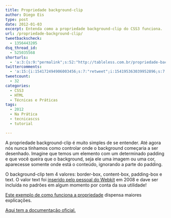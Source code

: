 ```yaml
---
title: Propriedade background-clip
author: Diego Eis
type: post
date: 2012-01-03
excerpt: Entenda como a propriedade background-clip do CSS3 funciona.
url: /propriedade-background-clip/
tweetbackscheck:
  - 1356443205
dsq_thread_id:
  - 525035568
shorturls:
  - 'a:3:{s:9:"permalink";s:52:"http://tableless.com.br/propriedade-background-clip/";s:7:"tinyurl";s:26:"http://tinyurl.com/772snvm";s:4:"isgd";s:19:"http://is.gd/bKWwhc";}'
twittercomments:
  - 'a:15:{i:154172494906003456;s:7:"retweet";i:154195363039952896;s:7:"retweet";i:154177824259964929;s:7:"retweet";i:154177745398673408;s:7:"retweet";i:154177218552135680;s:7:"retweet";i:154173734192812032;s:7:"retweet";i:154173122260635648;s:7:"retweet";i:154173088337108993;s:7:"retweet";i:154172257743273984;s:7:"retweet";i:154171996534620160;s:7:"retweet";i:154171699632414720;s:7:"retweet";i:157976183714230272;s:7:"retweet";i:157775068523544576;s:7:"retweet";i:169914962419003392;s:7:"retweet";i:169914879979962368;s:7:"retweet";}'
tweetcount:
  - 32
categories:
  - CSS3
  - HTML
  - Técnicas e Práticas
tags:
  - 2012
  - Na Prática
  - tecnicascss
  - tutorial

---
```

A propriedade background-clip é muito simples de se entender. Até agora nós nunca tínhamos como controlar onde o background começaria a ser desenhado. Imagine que temos um elemento com um determinado padding e que você queira que o background, seja ele uma imagem ou uma cor, aparecesse somente onde está o conteúdo, ignorando a parte do padding. 

O background-clip tem 4 valores: border-box, content-box, padding-box e text. O valor text foi [inserido pelo pessoal do Webkit][1] em 2008 e dave ser incluída no padrões em algum momento por conta da sua utilidade!

[Este exemplo de como funciona a propriedade][2] dispensa maiores explicações.

[Aqui tem a documentação oficial.][3]

 [1]: http://www.webkit.org/blog/164/background-clip-text/
 [2]: http://tableless.github.com/exemplos/background-clip/
 [3]: http://www.w3.org/TR/css3-background/#the-background-clip